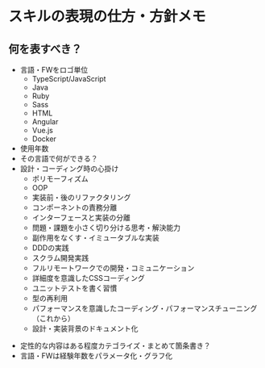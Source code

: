 # スキルの表現の仕方・方針メモ

## 何を表すべき？
- 言語・FWをロゴ単位
    - TypeScript/JavaScript
    - Java
    - Ruby
    - Sass
    - HTML
    - Angular
    - Vue.js
    - Docker
- 使用年数
- その言語で何ができる？
- 設計・コーディング時の心掛け
    - ポリモーフィズム
    - OOP
    - 実装前・後のリファクタリング
    - コンポーネントの責務分離
    - インターフェースと実装の分離
    - 問題・課題を小さく切り分ける思考・解決能力
    - 副作用をなくす・イミュータブルな実装
    - DDDの実践
    - スクラム開発実践
    - フルリモートワークでの開発・コミュニケーション
    - 詳細度を意識したCSSコーディング
    - ユニットテストを書く習慣
    - 型の再利用
    - パフォーマンスを意識したコーディング・パフォーマンスチューニング（これから）
    - 設計・実装背景のドキュメント化

* 定性的な内容はある程度カテゴライズ・まとめて箇条書き？
* 言語・FWは経験年数をパラメータ化・グラフ化

